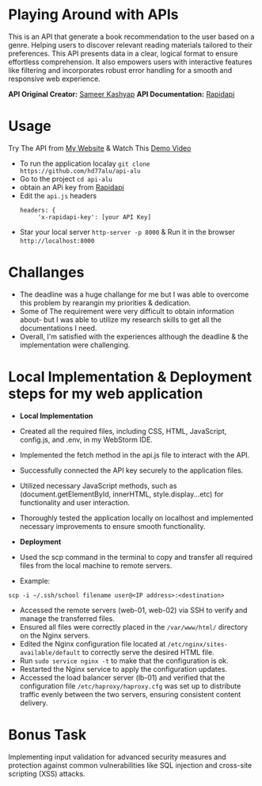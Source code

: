 # Playing Around with APIs
This is an API that generate a book recommendation to the user based on a genre. Helping users to discover relevant reading materials tailored to their preferences.
This API presents data in a clear, logical format to ensure effortless comprehension. It also empowers users with interactive features like filtering and incorporates robust error handling for a smooth and responsive web experience.

**API Original Creator:** [Sameer Kashyap](https://rapidapi.com/user/mistakenpirate38)
**API Documentation:** [Rapidapi](https://rapidapi.com/mistakenpirate38/api/book-recommender1)
# Usage
Try The API from [My Website](https://www.hamed-alfatih.tech/api.html)
& Watch This [Demo Video](https://www.loom.com/share/280d79eab6bf4fd9a214a4ad24bf220f)
- To run the application localay `git clone https://github.com/hd77alu/api-alu`
- Go to the project `cd api-alu`
- obtain an APi key from [Rapidapi](https://rapidapi.com/mistakenpirate38/api/book-recommender1)
- Edit the `api.js` headers
   ```
  headers: {
        'x-rapidapi-key': [your API Key]
  ```
- Star your local server `http-server -p 8000` & Run it in the browser `http://localhost:8000`
# Challanges
- The deadline was a huge challange for me but I was able to overcome this problem by rearangin my priorities  & dedication.
- Some of The requirement were very difficult to obtain information about- but I was able to utilize my research skills to get all the documentations I need.
- Overall, I'm satisfied with the experiences although the deadline & the implementation were challenging.
# Local Implementation & Deployment steps for my web application
- **Local Implementation**
- Created all the required files, including CSS, HTML, JavaScript, config.js, and .env, in my WebStorm IDE.
- Implemented the fetch method in the api.js file to interact with the API.
- Successfully connected the API key securely to the application files.
- Utilized necessary JavaScript methods, such as (document.getElementById, innerHTML, style.display...etc) for functionality and user interaction.
- Thoroughly tested the application locally on localhost and implemented necessary improvements to ensure smooth functionality.

- **Deployment**
- Used the scp command in the terminal to copy and transfer all required files from the local machine to remote servers.
- Example:
```
scp -i ~/.ssh/school filename user@<IP address>:<destination>
```
- Accessed the remote servers (web-01, web-02) via SSH to verify and manage the transferred files.
- Ensured all files were correctly placed in the ```/var/www/html/``` directory on the Nginx servers.
- Edited the Nginx configuration file located at ```/etc/nginx/sites-available/default``` to correctly serve the desired HTML file.
- Run `sudo service nginx -t` to make that the configuration is ok.
- Restarted the Nginx service to apply the configuration updates.
- Accessed the load balancer server (lb-01) and verified that the configuration file ```/etc/haproxy/haproxy.cfg``` was set up to distribute traffic evenly between the two servers, ensuring consistent content delivery.
# Bonus Task
Implementing input validation for advanced security measures and protection against common vulnerabilities like SQL injection and cross-site scripting (XSS) attacks.

